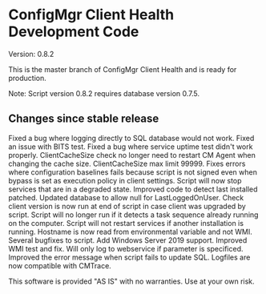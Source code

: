 # ConfigMgr Client Health Development Code

Version: 0.8.2

This is the master branch of ConfigMgr Client Health and is ready for production.

Note: Script version 0.8.2 requires database version 0.7.5.


## Changes since stable release

Fixed a bug where logging directly to SQL database would not work.
Fixed an issue with BITS test.
Fixed a bug where service uptime test didn't work properly.
ClientCacheSize check no longer need to restart CM Agent when changing the cache size.
ClientCacheSize max limit 99999.
Fixes errors where configuration baselines fails because script is not signed even when bypass is set as execution policy in client settings.
Script will now stop services that are in a degraded state.
Improved code to detect last installed patched.
Updated database to allow null for LastLoggedOnUser.
Check client version is now run at end of script in case client was upgraded by script.
Script will no longer run if it detects a task sequence already running on the computer.
Script will not restart services if another installation is running.
Hostname is now read from environmental variable and not WMI.
Several bugfixes to script.
Add Windows Server 2019 support.
Improved WMI test and fix.
Will only log to webservice if parameter is specificed.
Improved the error message when script fails to update SQL.
Logfiles are now compatible with CMTrace.


This software is provided "AS IS" with no warranties. Use at your own risk.
